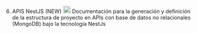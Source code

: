 6. APIS NestJS (NEW) <img src="https://docs.nestjs.com/assets/logo-small.svg" alt="NestJS Icon" width="20"/>
Documentación para la generación y definición de la estructura de proyecto en APIs con base de datos no relacionales (MongoDB) bajo la tecnología NestJs
